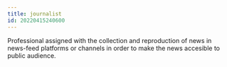 ```yaml
---
title: journalist
id: 20220415240600
---
```


Professional assigned with the collection and reproduction of news in news-feed platforms or channels in order to make the news accesible to public audience.
